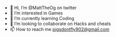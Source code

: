 - 👋 Hi, I’m @MattTheOg on twitter
- 👀 I’m interested in Games
- 🌱 I’m currently learning Coding
- 💞️ I’m looking to collaborate on Hacks and cheats
- 📫 How to reach me pigsdontfly902@gmail.com

<!---
270642/270642 is a ✨ special ✨ repository because its `README.md` (this file) appears on your GitHub profile.
You can click the Preview link to take a look at your changes.
--->
